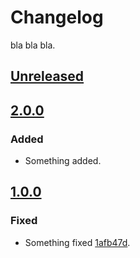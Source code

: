 # Changelog

bla bla bla.

## [Unreleased]

## [2.0.0]

### Added

- Something added.

## [1.0.0]

### Fixed

- Something fixed [1afb47d].
 
[1afb47d]: https://a.com/b/c/commit/1afb47d

[Unreleased]: https://a.com/b/c/refs/main
[2.0.0]: https://a.com/b/c/refs/v2.0.0
[1.0.0]: https://a.com/b/c/refs/v1.0.0

